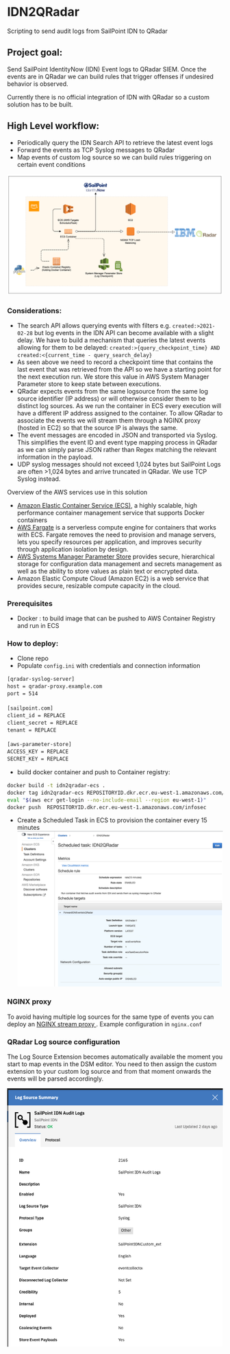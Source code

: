 # IDN2QRadar

Scripting to send audit logs from SailPoint IDN to QRadar

## Project goal: 
Send SailPoint IdentityNow (IDN) Event logs to QRadar SIEM. Once the events are in QRadar we can  build rules that trigger offenses if undesired behavior is observed.

Currently there is no official integration of IDN with QRadar so a custom solution has to be built.

## High Level workflow:
* Periodically query the IDN Search API to retrieve  the latest event logs
* Forward the events as TCP Syslog messages to QRadar 
* Map events of custom log source so we can build rules triggering on certain event conditions

![AWS Architecture](resources/AWS%20Architecture.png)


### Considerations:
* The search API allows querying events with filters e.g.  `created:>2021-02-28` but log events in the IDN API can become available with a slight delay. We have to build a mechanism that  queries  the latest events allowing for them to be delayed: `created:>{query_checkpoint_time} AND created:<{current_time - query_search_delay}`
* As seen above we need to record a checkpoint time that contains the last event that was retrieved from the API so we have a starting point for the next execution run. We store this value in  AWS System Manager Parameter store to keep state between executions.
* QRadar expects events from the same logsource from the same log source identifier (IP address) or will otherwise consider them to be distinct log sources. As we run the container in ECS every execution will have a different IP address assigned to the container. To allow QRadar to associate the events we will stream them through a NGINX proxy (hosted in EC2) so that the source IP is always the same.
* The event messages are encoded in JSON and transported via Syslog. This simplifies the event ID and event type mapping process in QRadar as we can simply parse JSON rather than Regex matching the relevant information in the payload.  
* UDP syslog messages should not exceed 1,024 bytes but SailPoint Logs are often >1,024 bytes and arrive truncated in QRadar. We use TCP Syslog instead.


Overview of  the AWS services  use in this solution
* [Amazon Elastic Container Service (ECS)](https://aws.amazon.com/ecs), a highly scalable, high performance container management service that supports Docker containers
* [AWS Fargate](https://aws.amazon.com/fargate) is a serverless compute engine for containers that works with ECS. Fargate removes the need to provision and manage servers, lets you specify resources per application, and improves security through application isolation by design.
* [AWS Systems Manager Parameter Store](https://docs.aws.amazon.com/systems-manager/latest/userguide/systems-manager-parameter-store.html) provides secure, hierarchical storage for configuration data management and secrets management as well as the ability to store values as plain text or encrypted data.
* Amazon Elastic Compute Cloud (Amazon EC2) is a web service that provides secure, resizable compute capacity in the cloud. 

### Prerequisites
* Docker : to build image that can be pushed to AWS Container Registry and run in  ECS

### How to deploy:

* Clone repo
* Populate `config.ini` with credentials and connection information
```bash
[qradar-syslog-server]
host = qradar-proxy.example.com
port = 514

[sailpoint.com]
client_id = REPLACE
client_secret = REPLACE
tenant = REPLACE 

[aws-parameter-store]
ACCESS_KEY = REPLACE
SECRET_KEY = REPLACE
```
* build docker container and push to Container registry:
```bash
docker build -t idn2qradar-ecs .
docker tag idn2qradar-ecs REPOSITORYID.dkr.ecr.eu-west-1.amazonaws.com/infosec
eval "$(aws ecr get-login --no-include-email --region eu-west-1)"
docker push  REPOSITORYID.dkr.ecr.eu-west-1.amazonaws.com/infosec
```
* Create a Scheduled Task in ECS to provision the container every 15 minutes 
![](resources/Scheduled%20Task.png)

### NGINX proxy 
To avoid having multiple log sources for the same type of events you can deploy an [NGINX stream proxy ](https://docs.nginx.com/nginx/admin-guide/load-balancer/tcp-udp-load-balancer/). Example configuration in `nginx.conf`

### QRadar Log source configuration
The  Log Source Extension becomes automatically available the moment you start to map events in the DSM editor. You need to then assign the custom extension to your custom log source and from that moment onwards the events will be parsed accordingly.

![](resources/Logsource1.png)


